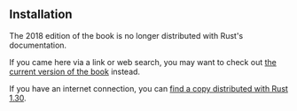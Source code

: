 ## Installation

The 2018 edition of the book is no longer distributed with Rust's documentation.

If you came here via a link or web search, you may want to check out [the current
version of the book](../ch01-01-installation.html) instead.

If you have an internet connection, you can [find a copy distributed with
Rust
1.30](https://doc.rust-lang.org/1.30.0/book/2018-edition/ch01-01-installation.html).